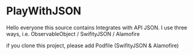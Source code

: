 # PlayWithJSON
Hello everyone this source contains Integrates with API JSON.
I use three ways, i.e. ObservableObject / SwifityJSON / Alamofire

if you clone this project, please add Podfile (SwifityJSON & Alamofire)
